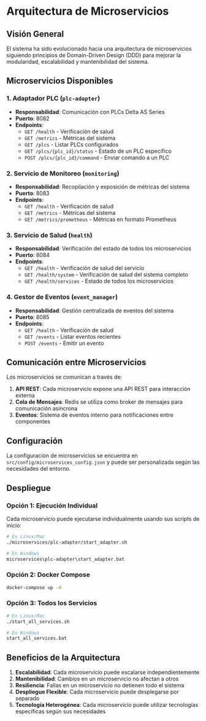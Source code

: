# Arquitectura de Microservicios

## Visión General

El sistema ha sido evolucionado hacia una arquitectura de microservicios siguiendo principios de Domain-Driven Design (DDD) para mejorar la modularidad, escalabilidad y mantenibilidad del sistema.

## Microservicios Disponibles

### 1. Adaptador PLC (`plc-adapter`)

- **Responsabilidad**: Comunicación con PLCs Delta AS Series
- **Puerto**: 8082
- **Endpoints**:
  - `GET /health` - Verificación de salud
  - `GET /metrics` - Métricas del sistema
  - `GET /plcs` - Listar PLCs configurados
  - `GET /plcs/{plc_id}/status` - Estado de un PLC específico
  - `POST /plcs/{plc_id}/command` - Enviar comando a un PLC

### 2. Servicio de Monitoreo (`monitoring`)

- **Responsabilidad**: Recopilación y exposición de métricas del sistema
- **Puerto**: 8083
- **Endpoints**:
  - `GET /health` - Verificación de salud
  - `GET /metrics` - Métricas del sistema
  - `GET /metrics/prometheus` - Métricas en formato Prometheus

### 3. Servicio de Salud (`health`)

- **Responsabilidad**: Verificación del estado de todos los microservicios
- **Puerto**: 8084
- **Endpoints**:
  - `GET /health` - Verificación de salud del servicio
  - `GET /health/system` - Verificación de salud del sistema completo
  - `GET /health/services` - Estado de todos los microservicios

### 4. Gestor de Eventos (`event_manager`)

- **Responsabilidad**: Gestión centralizada de eventos del sistema
- **Puerto**: 8085
- **Endpoints**:
  - `GET /health` - Verificación de salud
  - `GET /events` - Listar eventos recientes
  - `POST /events` - Emitir un evento

## Comunicación entre Microservicios

Los microservicios se comunican a través de:

1. **API REST**: Cada microservicio expone una API REST para interacción externa
2. **Cola de Mensajes**: Redis se utiliza como broker de mensajes para comunicación asíncrona
3. **Eventos**: Sistema de eventos interno para notificaciones entre componentes

## Configuración

La configuración de microservicios se encuentra en `src/config/microservices_config.json` y puede ser personalizada según las necesidades del entorno.

## Despliegue

### Opción 1: Ejecución Individual

Cada microservicio puede ejecutarse individualmente usando sus scripts de inicio:

```bash
# En Linux/Mac
./microservices/plc-adapter/start_adapter.sh

# En Windows
microservices\plc-adapter\start_adapter.bat
```

### Opción 2: Docker Compose

```bash
docker-compose up -d
```

### Opción 3: Todos los Servicios

```bash
# En Linux/Mac
./start_all_services.sh

# En Windows
start_all_services.bat
```

## Beneficios de la Arquitectura

1. **Escalabilidad**: Cada microservicio puede escalarse independientemente
2. **Mantenibilidad**: Cambios en un microservicio no afectan a otros
3. **Resiliencia**: Fallas en un microservicio no detienen todo el sistema
4. **Despliegue Flexible**: Cada microservicio puede desplegarse por separado
5. **Tecnología Heterogénea**: Cada microservicio puede utilizar tecnologías específicas según sus necesidades
